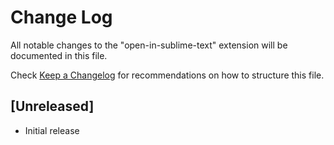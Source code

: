 # Change Log

All notable changes to the "open-in-sublime-text" extension will be documented in this file.

Check [Keep a Changelog](http://keepachangelog.com/) for recommendations on how to structure this file.

## [Unreleased]

- Initial release